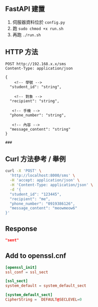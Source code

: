 ## FastAPI 建置

1. 伺服器資料位於 `config.py`
2. 跑 `sudo chmod +x run.sh`
3. 再跑 `./run.sh`


## HTTP 方法
```http
POST http://192.168.x.x/sms
Content-Type: application/json

{
    <!-- 學號 -->
  "student_id": "string",

    <!-- 對象 -->
  "recipient": "string",

   <!-- 手機 -->
  "phone_number": "string",

   <!-- 內容 -->
  "message_content": "string"
}

###
```
## Curl 方法參考 / 舉例
```bash
curl -X 'POST' \
  'http://localhost:8000/sms' \
  -H 'accept: application/json' \
  -H 'Content-Type: application/json' \
  -d '{
  "student_id": "123445",
  "recipient": "me",
  "phone_number": "0919386126",
  "message_content": "meowmeow6"
}'
```


## Response

```json
"sent"
```


## Add to openssl.cnf
```cnf
[openssl_init]
ssl_conf = ssl_sect

[ssl_sect]
system_default = system_default_sect

[system_default_sect]
CipherString =  DEFAULT@SECLEVEL=0

```